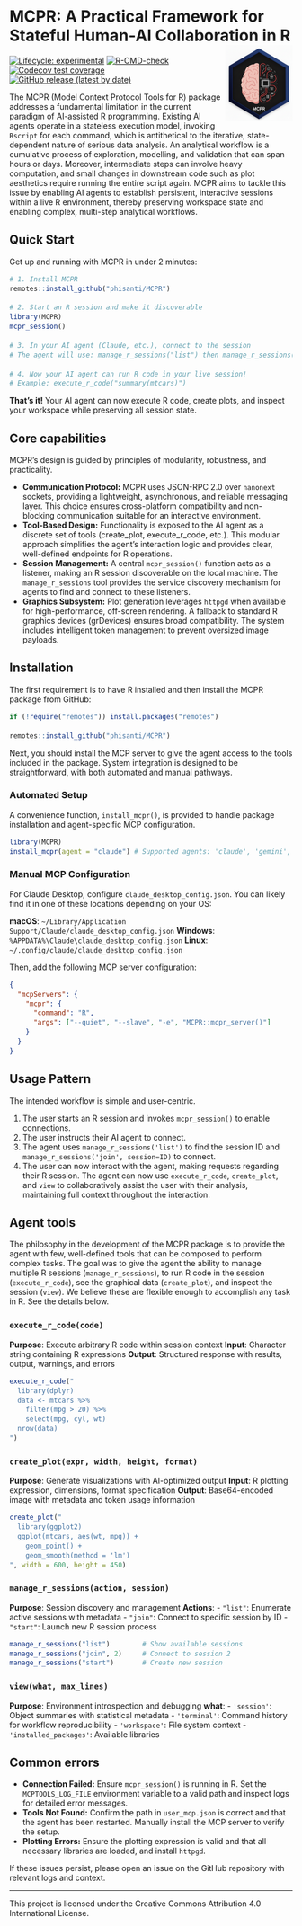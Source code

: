 
<!-- README.md is generated from README.Rmd. Please edit that file -->

# MCPR: A Practical Framework for Stateful Human-AI Collaboration in R <a href="https://phisanti.github.io/MCPR/" alt="MCPR"><img src="man/figures/logo.png" alt="MCPR logo" align="right" width="120" /></a>

<!-- badges: start -->

[![Lifecycle:
experimental](https://img.shields.io/badge/lifecycle-experimental-orange.svg)](https://lifecycle.r-lib.org/articles/stages.html#experimental)
[![R-CMD-check](https://github.com/phisanti/MCPR/actions/workflows/R-CMD-check.yaml/badge.svg)](https://github.com/phisanti/MCPR/actions/workflows/R-CMD-check.yaml)
[![Codecov test
coverage](https://codecov.io/gh/phisanti/MCPR/branch/main/graph/badge.svg)](https://app.codecov.io/gh/phisanti/MCPR?branch=main)
[![GitHub release (latest by
date)](https://img.shields.io/github/v/release/phisanti/MCPR)](https://github.com/phisanti/MCPR/releases)
<!-- badges: end -->

The MCPR (Model Context Protocol Tools for R) package addresses a
fundamental limitation in the current paradigm of AI-assisted R
programming. Existing AI agents operate in a stateless execution model,
invoking `Rscript` for each command, which is antithetical to the
iterative, state-dependent nature of serious data analysis. An
analytical workflow is a cumulative process of exploration, modelling,
and validation that can span hours or days. Moreover, intermediate steps
can involve heavy computation, and small changes in downstream code such
as plot aesthetics require running the entire script again. MCPR aims to
tackle this issue by enabling AI agents to establish persistent,
interactive sessions within a live R environment, thereby preserving
workspace state and enabling complex, multi-step analytical workflows.

## Quick Start

Get up and running with MCPR in under 2 minutes:

``` r
# 1. Install MCPR
remotes::install_github("phisanti/MCPR")

# 2. Start an R session and make it discoverable
library(MCPR)
mcpr_session()

# 3. In your AI agent (Claude, etc.), connect to the session
# The agent will use: manage_r_sessions("list") then manage_r_sessions("join", session_id)

# 4. Now your AI agent can run R code in your live session!
# Example: execute_r_code("summary(mtcars)")
```

**That’s it!** Your AI agent can now execute R code, create plots, and
inspect your workspace while preserving all session state.

## Core capabilities

MCPR’s design is guided by principles of modularity, robustness, and
practicality.

- **Communication Protocol:** MCPR uses JSON-RPC 2.0 over `nanonext`
  sockets, providing a lightweight, asynchronous, and reliable messaging
  layer. This choice ensures cross-platform compatibility and
  non-blocking communication suitable for an interactive environment.
- **Tool-Based Design:** Functionality is exposed to the AI agent as a
  discrete set of tools (create_plot, execute_r_code, etc.). This
  modular approach simplifies the agent’s interaction logic and provides
  clear, well-defined endpoints for R operations.
- **Session Management:** A central `mcpr_session()` function acts as a
  listener, making an R session discoverable on the local machine. The
  `manage_r_sessions` tool provides the service discovery mechanism for
  agents to find and connect to these listeners.
- **Graphics Subsystem:** Plot generation leverages `httpgd` when
  available for high-performance, off-screen rendering. A fallback to
  standard R graphics devices (grDevices) ensures broad compatibility.
  The system includes intelligent token management to prevent oversized
  image payloads.

## Installation

The first requirement is to have R installed and then install the MCPR
package from GitHub:

``` r
if (!require("remotes")) install.packages("remotes")

remotes::install_github("phisanti/MCPR")
```

Next, you should install the MCP server to give the agent access to the
tools included in the package. System integration is designed to be
straightforward, with both automated and manual pathways.

### Automated Setup

A convenience function, `install_mcpr()`, is provided to handle package
installation and agent-specific MCP configuration.

``` r
library(MCPR)
install_mcpr(agent = "claude") # Supported agents: 'claude', 'gemini', 'copilot'
```

### Manual MCP Configuration

For Claude Desktop, configure `claude_desktop_config.json`. You can
likely find it in one of these locations depending on your OS:

**macOS**:
`~/Library/Application Support/Claude/claude_desktop_config.json`
**Windows**: `%APPDATA%\Claude\claude_desktop_config.json` **Linux**:
`~/.config/claude/claude_desktop_config.json`

Then, add the following MCP server configuration:

``` json
{
  "mcpServers": {
    "mcpr": {
      "command": "R",
      "args": ["--quiet", "--slave", "-e", "MCPR::mcpr_server()"]
    }
  }
}
```

## Usage Pattern

The intended workflow is simple and user-centric.

1.  The user starts an R session and invokes `mcpr_session()` to enable
    connections.
2.  The user instructs their AI agent to connect.
3.  The agent uses `manage_r_sessions('list')` to find the session ID
    and `manage_r_sessions('join', session=ID)` to connect.
4.  The user can now interact with the agent, making requests regarding
    their R session. The agent can now use `execute_r_code`,
    `create_plot`, and `view` to collaboratively assist the user with
    their analysis, maintaining full context throughout the interaction.

## Agent tools

The philosophy in the development of the MCPR package is to provide the
agent with few, well-defined tools that can be composed to perform
complex tasks. The goal was to give the agent the ability to manage
multiple R sessions (`manage_r_sessions`), to run R code in the session
(`execute_r_code`), see the graphical data (`create_plot`), and inspect
the session (`view`). We believe these are flexible enough to accomplish
any task in R. See the details below.

### `execute_r_code(code)`

**Purpose**: Execute arbitrary R code within session context **Input**:
Character string containing R expressions **Output**: Structured
response with results, output, warnings, and errors

``` r
execute_r_code("
  library(dplyr)
  data <- mtcars %>% 
    filter(mpg > 20) %>%
    select(mpg, cyl, wt)
  nrow(data)
")
```

### `create_plot(expr, width, height, format)`

**Purpose**: Generate visualizations with AI-optimized output **Input**:
R plotting expression, dimensions, format specification **Output**:
Base64-encoded image with metadata and token usage information

``` r
create_plot("
  library(ggplot2)
  ggplot(mtcars, aes(wt, mpg)) + 
    geom_point() + 
    geom_smooth(method = 'lm')
", width = 600, height = 450)
```

### `manage_r_sessions(action, session)`

**Purpose**: Session discovery and management **Actions**: - `"list"`:
Enumerate active sessions with metadata - `"join"`: Connect to specific
session by ID - `"start"`: Launch new R session process

``` r
manage_r_sessions("list")        # Show available sessions
manage_r_sessions("join", 2)     # Connect to session 2
manage_r_sessions("start")       # Create new session
```

### `view(what, max_lines)`

**Purpose**: Environment introspection and debugging **what**: -
`'session'`: Object summaries with statistical metadata - `'terminal'`:
Command history for workflow reproducibility - `'workspace'`: File
system context - `'installed_packages'`: Available libraries

## Common errors

- **Connection Failed:** Ensure `mcpr_session()` is running in R. Set
  the `MCPTOOLS_LOG_FILE` environment variable to a valid path and
  inspect logs for detailed error messages.
- **Tools Not Found:** Confirm the path in `user_mcp.json` is correct
  and that the agent has been restarted. Manually install the MCP server
  to verify the setup.
- **Plotting Errors:** Ensure the plotting expression is valid and that
  all necessary libraries are loaded, and install `httpgd`.

If these issues persist, please open an issue on the GitHub repository
with relevant logs and context.

------------------------------------------------------------------------

This project is licensed under the Creative Commons Attribution 4.0
International License.
